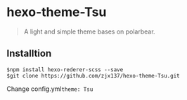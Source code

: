# hexo-theme-Tsu
> A light and simple theme bases on polarbear.

## Installtion
```
$npm install hexo-rederer-scss --save
$git clone https://github.com/zjx137/hexo-theme-Tsu.git
```

Change config.yml`theme: Tsu`
